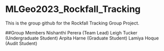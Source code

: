 # MLGeo2023_Rockfall_Tracking
This is the group github for the Rockfall Tracking Group Project.

##Group Members
Nishanthi Perera (Team Lead)
Leigh Tucker (Undergraduate Student)
Arpita Harne (Graduate Student)
Lamiya Hoque (Audit Student)
